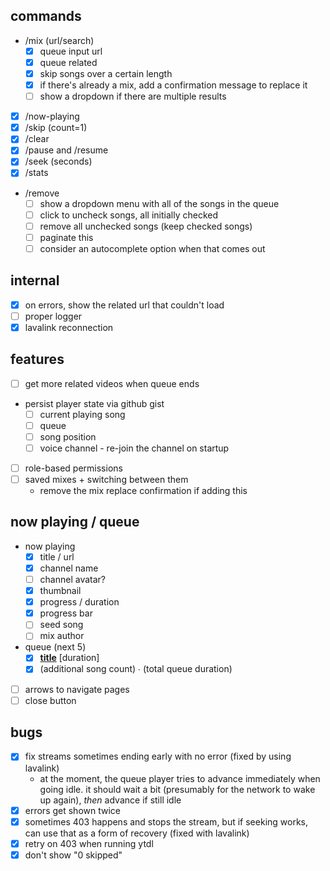 ## commands

- /mix (url/search)
  - [x] queue input url
  - [x] queue related
  - [x] skip songs over a certain length
  - [x] if there's already a mix, add a confirmation message to replace it
  - [ ] show a dropdown if there are multiple results
- [x] /now-playing
- [x] /skip (count=1)
- [x] /clear
- [x] /pause and /resume
- [x] /seek (seconds)
- [x] /stats
- /remove
  - [ ] show a dropdown menu with all of the songs in the queue
  - [ ] click to uncheck songs, all initially checked
  - [ ] remove all unchecked songs (keep checked songs)
  - [ ] paginate this
  - [ ] consider an autocomplete option when that comes out

## internal

- [x] on errors, show the related url that couldn't load
- [ ] proper logger
- [x] lavalink reconnection

## features

- [ ] get more related videos when queue ends
- persist player state via github gist
  - [ ] current playing song
  - [ ] queue
  - [ ] song position
  - [ ] voice channel - re-join the channel on startup
- [ ] role-based permissions
- [ ] saved mixes + switching between them
  - remove the mix replace confirmation if adding this

## now playing / queue

- now playing
  - [x] title / url
  - [x] channel name
  - [ ] channel avatar?
  - [x] thumbnail
  - [x] progress / duration
  - [x] progress bar
  - [ ] seed song
  - [ ] mix author
- queue (next 5)
  - [x] **[title](url)** [duration]
  - [x] (additional song count) ∙ (total queue duration)
- [ ] arrows to navigate pages
- [ ] close button

## bugs

- [x] fix streams sometimes ending early with no error (fixed by using lavalink)
  - at the moment, the queue player tries to advance immediately when going idle. it should wait a bit (presumably for the network to wake up again), _then_ advance if still idle
- [x] errors get shown twice
- [x] sometimes 403 happens and stops the stream, but if seeking works, can use that as a form of recovery (fixed with lavalink)
- [x] retry on 403 when running ytdl
- [x] don't show "0 skipped"
